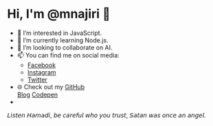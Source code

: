 # Hi, I'm @mnajiri 👋

- 👀 I’m interested in JavaScript.
- 🌱 I’m currently learning Node.js.
- 💞️ I’m looking to collaborate on AI.
- 📫 You can find me on social media:
  - [Facebook](https://www.facebook.com/mdwabblog)
  - [Instagram](https://www.instagram.com/mdwabblog)
  - [Twitter](https://twitter.com/mdwabblog)  
- 🌐 Check out my
[GitHub](https://mnajiri.github.io)  
[Blog](https://mdwab.blogspot.com)   [Codepen](https://codepen.io/mnajiri)
-
𝘓𝘪𝘴𝘵𝘦𝘯 𝘏𝘢𝘮𝘢𝘥𝘪, 𝘣𝘦 𝘤𝘢𝘳𝘦𝘧𝘶𝘭 𝘸𝘩𝘰 𝘺𝘰𝘶 𝘵𝘳𝘶𝘴𝘵, 𝘚𝘢𝘵𝘢𝘯 𝘸𝘢𝘴 𝘰𝘯𝘤𝘦 𝘢𝘯 𝘢𝘯𝘨𝘦𝘭.



<!---
mnajiri/mnajiri is a ✨ special ✨ repository because its `README.md` (this file) appears on your GitHub profile.
You can click the Preview link to take a look at your changes.
--->
